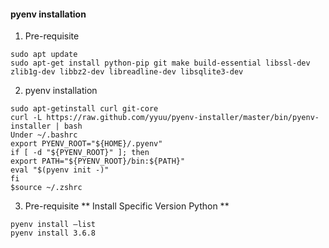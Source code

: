 #### pyenv installation
1. Pre-requisite
```console
sudo apt update
sudo apt-get install python-pip git make build-essential libssl-dev zlib1g-dev libbz2-dev libreadline-dev libsqlite3-dev
```

2. pyenv installation
```console
sudo apt-getinstall curl git-core
curl -L https://raw.github.com/yyuu/pyenv-installer/master/bin/pyenv-installer | bash
Under ~/.bashrc
export PYENV_ROOT="${HOME}/.pyenv"
if [ -d "${PYENV_ROOT}" ]; then
export PATH="${PYENV_ROOT}/bin:${PATH}"
eval "$(pyenv init -)"
fi
$source ~/.zshrc
```

3. Pre-requisite
** Install Specific Version Python **
```console
pyenv install –list
pyenv install 3.6.8
```

